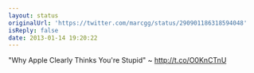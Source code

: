 ```yaml
---
layout: status
originalUrl: 'https://twitter.com/marcgg/status/290901186318594048'
isReply: false
date: 2013-01-14 19:20:22
---
```


"Why Apple Clearly Thinks You're Stupid" ~ http://t.co/O0KnCTnU
